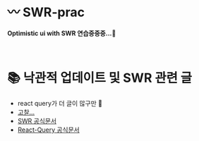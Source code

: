 # 〰 SWR-prac
**Optimistic ui with SWR 연습중중중...🤔**

<br/>

# 📚 낙관적 업데이트 및 SWR 관련 글 
* react query가 더 글이 많구만 🫥
* [고찰...](https://github.com/kanghyew0n/kanghyew0n.github.io/blob/flexbox-sticky-footer/_posts/2022-11-06-optimistic-ui.md)
* [SWR 공식문서](https://swr.vercel.app/ko/docs/mutation)
* [React-Query 공식문서](https://react-query-v3.tanstack.com/guides/optimistic-updates)


